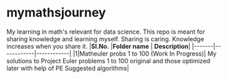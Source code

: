 # mymathsjourney
My learning in math's relevant for data science. This repo is meant for sharing knowledge and learning myself. Sharing is caring. Knowledge increases when you share it.
|**Sl.No.**	|**Folder name** | **Description**|
|-------|------------|------------|
|1|Matheuler probs 1 to 100 (Work In Progress)| My solutions to Project Euler problems 1 to 100 original and those optimized later with help of PE Suggested algorithms| 
